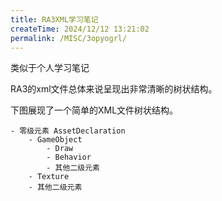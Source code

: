 ```yaml
---
title: RA3XML学习笔记
createTime: 2024/12/12 13:21:02
permalink: /MISC/3opyogrl/
---
```


类似于个人学习笔记

RA3的xml文件总体来说呈现出非常清晰的树状结构。

下图展现了一个简单的XML文件树状结构。

```markmap
- 零级元素 AssetDeclaration
    - GameObject
        - Draw
        - Behavior
        - 其他二级元素
    - Texture
    - 其他二级元素
```
